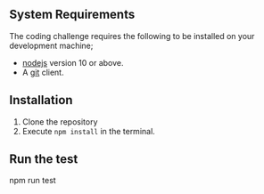 ## System Requirements

The coding challenge requires the following to be installed on your development machine;
* [nodejs](https://nodejs.org/en/download/) version 10 or above.
* A [git](https://git-scm.com/downloads) client.

## Installation

1. Clone the repository
2. Execute `npm install` in the terminal.

## Run the test

npm run test

